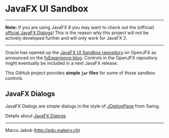 # JavaFX UI Sandbox #

---
**Note:** If you are using JavaFX 8 you may want to check out the (official) [official JavaFX Dialogs](http://code.makery.ch/blog/javafx-dialogs-official/)!
This is the reason why this project will not be actively developed further and will only work for JavaFX 2.

---


Oracle has opened up the [JavaFX UI Sandbox repository](http://hg.openjdk.java.net/openjfx/sandbox-8/controls/rt) on OpenJFX as announced on the [fxExperience blog](http://fxexperience.com/2012/10/announcing-the-javafx-ui-controls-sandbox/). 
Controls in the OpenJFX repository might eventually be included in a next JavaFX release.

This GitHub project provides **simple `jar` files** for some of those sandbox controls.

## JavaFX Dialogs ##
JavaFX Dialogs are simple dialogs in the style of [JOptionPane](http://docs.oracle.com/javase/tutorial/uiswing/components/dialog.html) from Swing.

Details about [JavaFX Dialogs](https://github.com/marcojakob/javafx-ui-sandbox/tree/master/javafx-dialogs)

---
Marco Jakob (http://edu.makery.ch)
